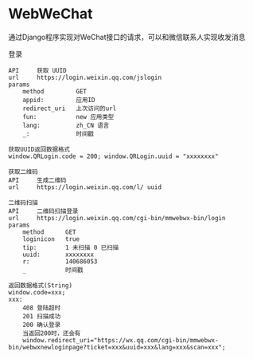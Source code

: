 # WebWeChat
通过Django程序实现对WeChat接口的请求，可以和微信联系人实现收发消息

登录

    API 	获取 UUID
    url 	https://login.weixin.qq.com/jslogin
    params
        method         GET
        appid:         应用ID
        redirect_uri   上次访问的url
        fun:           new 应用类型
        lang:          zh_CN 语言
        _:             时间戳
        
    获取UUID返回数据格式
    window.QRLogin.code = 200; window.QRLogin.uuid = "xxxxxxxx"
    
    获取二维码
    API 	生成二维码
    url 	https://login.weixin.qq.com/l/ uuid
    
    二维码扫描
    API 	二维码扫描登录
    url 	https://login.weixin.qq.com/cgi-bin/mmwebwx-bin/login
    params 	
        method      GET
        loginicon   true
        tip:        1 未扫描 0 已扫描
        uuid:       xxxxxxxx
        r:          140686053
        _           时间戳
    
    返回数据格式(String)
    window.code=xxx;
    xxx:
	    408 登陆超时
	    201 扫描成功
	    200 确认登录
        当返回200时，还会有
        window.redirect_uri="https://wx.qq.com/cgi-bin/mmwebwx-bin/webwxnewloginpage?ticket=xxx&uuid=xxx&lang=xxx&scan=xxx";
 

